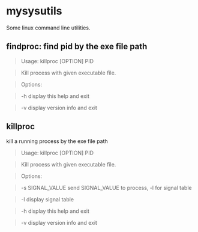 # mysysutils
Some linux command line utilities.

## findproc: find pid by the exe file path
> Usage: killproc [OPTION] PID

> Kill process with given executable file.

> Options:

>  -h     display this help and exit

>  -v     display version info and exit

## killproc
kill a running process by the exe file path
> Usage: killproc [OPTION] PID

> Kill process with given executable file.

> Options:

>  -s SIGNAL_VALUE   send SIGNAL_VALUE to process, -l for signal table

>  -l                display signal table

>  -h                display this help and exit

>  -v                display version info and exit
